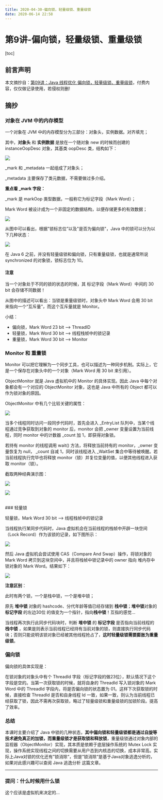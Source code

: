 ```yaml
---
title: 2020-04-30-偏向锁，轻量级锁、重量级锁
date: 2020-06-14 22:58
---
```


# 第9讲-偏向锁，轻量级锁、重量级锁 

[toc]

## 前言声明

本文摘抄自：[第09讲：Java 线程优化 偏向锁，轻量级锁、重量级锁](https://kaiwu.lagou.com/course/courseInfo.htm?courseId=67#/detail/pc?id=1863)，付费内容，仅仅做记录使用，若侵权则删!

## 摘抄

### 对象在 JVM 中的内存模型

一个对象在 JVM 中的内存模型分为三部分：对象头，实例数据。对齐填充；

其中，**对象头** 和 **实例数据** 是放在一个随对象 new 的时候而创建的 instanceOopDesc 对象，其基类 oopDesc 类，结构如下：

![](https://s0.lgstatic.com/i/image3/M01/05/88/CgoCgV6ekFmAT_MRAAF5oEVoyMU852.png)

_mark 和 _metadata 一起组成了对象头；

_metadata 主要保存了类元数据，不需要做过多介绍。

**重点看 _mark 字段：**

_mark 是 markOop 类型数据，一般称它为标记字段（Mark Word）；

Mark Word 被设计成为一个非固定的数据结构，以便存储更多的有效数据；

![](https://s0.lgstatic.com/i/image3/M01/12/B8/Ciqah16ekKGAFBIfAAFvVAWQ_js924.png)


从图中可以看出，根据"锁标志位”以及"是否为偏向锁"，Java 中的锁可以分为以下几种状态：

![](https://s0.lgstatic.com/i/image3/M01/12/B8/Ciqah16ekLmANGZfAABKhV79kOU625.png)

在 Java 6 之前，并没有轻量级锁和偏向锁，只有重量级锁，也就是通常所说 synchronized 的对象锁，锁标志位为 10。

#### 注意

当一个对象处于不同的锁的状态的时候，其 标记字段（Mark Word）中间的 30 bit 会存储不同数据！

从图中的描述可以看出：当锁是重量级锁时，对象头中 Mark Word 会用 30 bit 来指向一个“互斥量”，而这个互斥量就是 Monitor。

小结：
- 偏向锁，Mark Word 23 bit --> ThreadID
- 轻量锁，Mark Word 30 bit --> 线程栈帧中的锁记录
- 重量锁，Mark Word 30 bit --> Monitor

### Monitor 和 重量锁

Monitor 可以把它理解为一个同步工具，也可以描述为一种同步机制。实际上，它是一个保存在对象头中的一个对象（Mark Word 用 30 bit 来引用）。

ObjectMonitor 就是 Java 虚拟机中的 Monitor 的具体实现。因此 Java 中每个对象都会有一个对应的 ObjectMonitor 对象，这也是 Java 中所有的 Object 都可以作为锁对象的原因。

ObjectMonitor 中有几个比较关键的属性：

![](https://s0.lgstatic.com/i/image3/M01/8B/CE/Cgq2xl6ekPOAF03ZAACOUNhQATA372.png)

当多个线程同时访问一段同步代码时，首先会进入 _EntryList 队列中，当某个线程通过竞争获取到对象的 monitor 后，monitor 会把 _owner 变量设置为当前线程，同时 monitor 中的计数器 _count 加 1，即获得对象锁。

若持有 monitor 的线程调用 wait() 方法，将释放当前持有的 monitor，_owner 变量恢复为 null， _count 自减 1，同时该线程进入 _WaitSet 集合中等待被唤醒。若当前线程执行完毕也将释放 monitor（锁）并复位变量的值，以便其他线程进入获取 monitor（锁）。

截取两种经典演示图：

![](https://s0.lgstatic.com/i/image3/M01/8B/CE/Cgq2xl6ekWeALK00ADBnDWEfxrk052.png)

![](https://s0.lgstatic.com/i/image3/M01/12/B8/Ciqah16ekY6ABhvhAC7y3FnGiFM721.png)

<br>
### 轻量锁

轻量锁，Mark Word 30 bit --> 线程栈帧中的锁记录

当线程执行某同步代码时，Java 虚拟机会在当前线程的栈帧中开辟一块空间（Lock Record）作为该锁的记录，如下图所示：

![](https://s0.lgstatic.com/i/image3/M01/05/8A/CgoCgV6ekiKAPruLAADBBqAFhRY858.png)

然后 Java 虚拟机会尝试使用 CAS（Compare And Swap）操作，将锁对象的 Mark Word 拷贝到这块空间中，并且将栈帧中锁记录中的 owner 指向 堆内存中锁对象的 Mark Word。结果如下：

![](https://s0.lgstatic.com/i/image3/M01/05/8A/CgoCgV6eki2ALuVBAADp64Sok_0397.png)

**注意区别**：

此时有两个锁，一个是栈中锁，一个是堆中锁；

原先 **堆中锁** 对象的 hashcode、分代年龄等值已经存储到 **栈中锁**；**堆中锁**对象的 **标记字段** 的左边30位 的值变为一个指针，指向**栈中锁**！互指的感觉...

当线程再次执行此同步代码块时，判断 **堆中锁** 的 **标记字段** 是否指向当前线程的 **栈中锁** ，如果是则表示当前线程已经持有当前对象的锁，则直接执行同步代码块；否则只能说明该锁对象已经被其他线程抢占了，**这时轻量级锁需要膨胀为重量级锁**。

### 偏向锁

偏向锁的具体实现是：

在锁对象的对象头中有个 ThreadId 字段（标记字段的做23位），默认情况下这个字段是空的。当第一次获取锁的时候，就将自身的 ThreadId 写入锁对象的 Mark Word 中的 ThreadId 字段内，将是否偏向锁的状态置为 01。这样下次获取锁的时候，直接检查 ThreadId 是否和自身线程 Id 一致，如果一致，则认为当前线程已经获取了锁，因此不需再次获取锁，略过了轻量级锁和重量级锁的加锁阶段。提高了效率。

### 总结

本课时主要介绍了 Java 中锁的几种状态，**其中偏向锁和轻量级锁都是通过自旋等技术避免真正的加锁，而重量级锁才是获取锁和释放锁**，重量级锁通过对象内部的监视器（ObjectMonitor）实现，其本质是依赖于底层操作系统的 Mutex Lock 实现，操作系统实现线程之间的切换需要从用户态到内核态的切换，成本非常高。实际上Java对锁的优化还有”锁消除“，但是”锁消除“是基于Java对象逃逸分析的，如果对此感兴趣可以查阅 Java 逃逸分析 这篇文章。

---

### 提问：什么时候用什么锁

这个应该是虚拟机来决定的...
